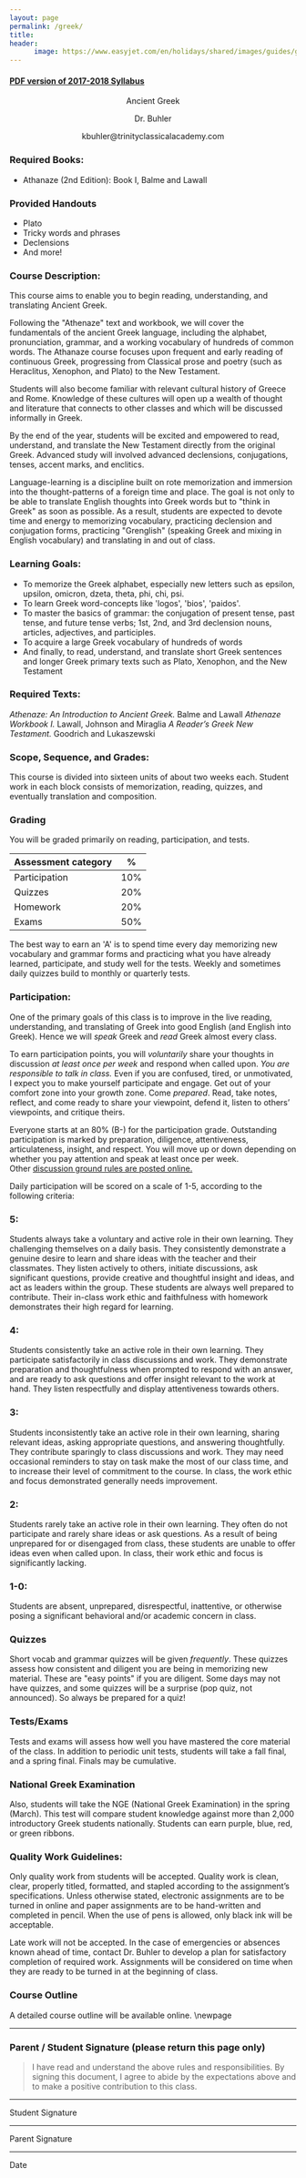 ```yaml
---
layout: page
permalink: /greek/
title: 
header: 
      image: https://www.easyjet.com/en/holidays/shared/images/guides/greece.jpg
---
```


#### [PDF version of 2017-2018 Syllabus](/content/syllabi/greek-syllabus-trinity.pdf)   

<center>


<p> Ancient Greek</p>

<p> Dr. Buhler </p>

<p> kbuhler@trinityclassicalacademy.com   </p>

</center>

### Required Books: 

- Athanaze (2nd Edition): Book I, Balme and Lawall

### Provided Handouts
- Plato
- Tricky words and phrases
- Declensions
- And more!




### Course Description:
This course aims to enable you to begin reading, understanding, and translating Ancient Greek. 

Following the "Athenaze" text and workbook, we will cover the fundamentals of the ancient Greek language, including the alphabet, pronunciation, grammar, and a working vocabulary of hundreds of common words. The Athanaze course focuses upon frequent and early reading of continuous Greek, progressing from Classical prose and poetry (such as Heraclitus, Xenophon, and Plato) to the New Testament. 

Students will also become familiar with relevant cultural history of Greece and Rome. Knowledge of these cultures will open up a wealth of thought and literature that connects to other classes and which will be discussed informally in Greek. 

By the end of the year, students will be excited and empowered to read, understand, and translate the New Testament directly from the original Greek. Advanced study will involved advanced declensions, conjugations, tenses, accent marks, and enclitics. 

Language-learning is a discipline built on rote memorization and immersion into the thought-patterns of a foreign time and place. The goal is not only to be able to translate English thoughts into Greek words but to "think in Greek" as soon as possible. As a result, students are expected to devote time and energy to memorizing vocabulary, practicing declension and conjugation forms, practicing "Grenglish" (speaking Greek and mixing in English vocabulary) and translating in and out of class. 


### Learning Goals:

* To memorize the Greek alphabet, especially new letters such as epsilon, upsilon, omicron, dzeta, theta, phi, chi, psi.
* To learn Greek word-concepts like 'logos', 'bios', 'paidos'.
* To master the basics of grammar: the conjugation of present tense, past tense, and future tense verbs; 1st, 2nd, and 3rd declension nouns, articles, adjectives, and participles. 
* To acquire a large Greek vocabulary of hundreds of words
* And finally, to read, understand, and translate short Greek sentences and longer Greek primary texts such as Plato, Xenophon, and the New Testament


### Required Texts:
*Athenaze: An Introduction to Ancient Greek.* Balme and Lawall *Athenaze Workbook I.* Lawall, Johnson and Miraglia
*A Reader’s Greek New Testament.* Goodrich and Lukaszewski




### Scope, Sequence, and Grades:

This course is divided into sixteen units of about two weeks each. Student work in each block consists of memorization, reading, quizzes, and eventually translation and composition. 



### Grading 

You will be graded primarily on reading, participation, and tests.

|  Assessment category                  |  %          |
| --------------------------------------|-------------|
| Participation                         | 10%         |  
| Quizzes                               | 20%         |
| Homework                              | 20%         |
| Exams                                 | 50%         |


The best way to earn an 'A' is to spend time every day memorizing new vocabulary and grammar forms and practicing what you have already learned, participate, and study well for the tests. Weekly and sometimes daily quizzes build to monthly or quarterly tests. 





### Participation:

One of the primary goals of this class is to improve in the live reading, understanding, and translating of Greek into good English (and English into Greek). Hence we will *speak* Greek and *read* Greek almost every class. 

To earn participation points, you will *voluntarily* share your thoughts in discussion *at least once per week* and respond when called upon. _You are responsible to talk in class._ Even if you are confused, tired, or unmotivated, I expect you to make yourself participate and engage. Get out of your comfort zone into your growth zone. Come _prepared_. Read, take notes, reflect, and come ready to share your viewpoint, defend it, listen to others’ viewpoints, and critique theirs.

Everyone starts at an 80% (B-) for the participation grade. Outstanding participation is marked by preparation, diligence, attentiveness, articulateness, insight, and respect.   You will move up or down depending on whether you pay attention and speak at least once per week. Other [discussion ground rules are posted online.](http://www.keithbuhler.com/discussion101)

Daily participation will be scored on a scale of 1-5, according to the following criteria:


### 5: 
Students always take a voluntary and active role in their own learning. They challenging themselves on a daily basis.  They consistently demonstrate a genuine desire to learn and share ideas with the teacher and their classmates.  They listen actively to others, initiate discussions, ask significant questions, provide creative and thoughtful insight and ideas, and act as leaders within the group.  These students are always well prepared to contribute. Their in-class work ethic and faithfulness with homework demonstrates their high regard for learning. 

 
### 4: 
Students consistently take an active role in their own learning.  They participate satisfactorily in class discussions and work.  They demonstrate preparation and thoughtfulness when prompted to respond with an answer, and are ready to ask questions and offer insight relevant to the work at hand.  They listen respectfully and display attentiveness towards others.

### 3: 
Students inconsistently take an active role in their own learning, sharing relevant ideas, asking appropriate questions, and answering thoughtfully.  They contribute sparingly to class discussions and work.  They may need occasional reminders to stay on task make the most of our class time, and to increase their level of commitment to the course.  In class, the work ethic and focus demonstrated generally needs improvement.

### 2: 
Students rarely take an active role in their own learning.  They often do not participate and rarely share ideas or ask questions.   As a result of being unprepared for or disengaged from class, these students are unable to offer ideas even when called upon.  In class, their work ethic and focus is significantly lacking.

### 1-0:
Students are absent, unprepared, disrespectful, inattentive, or otherwise posing a significant behavioral and/or academic concern in class.


### Quizzes

Short vocab and grammar quizzes will be given *frequently*. These quizzes assess how consistent and diligent you are being in memorizing new material. These are "easy points" if you are diligent. Some days may not have quizzes, and some quizzes will be a surprise (pop quiz, not announced). So always be prepared for a quiz!


### Tests/Exams

Tests and exams will assess how well you have mastered the core material of the class. In addition to periodic unit tests, students will take a fall final, and a spring final. Finals may be cumulative. 


### National Greek Examination

Also, students will take the NGE (National Greek Examination) in the spring (March). This test will compare student knowledge against more than 2,000 introductory Greek students nationally. Students can earn purple, blue, red, or green ribbons. 


### Quality Work Guidelines:

Only quality work from students will be accepted.  Quality work is clean, clear, properly titled, formatted, and stapled according to the assignment’s specifications.  Unless otherwise stated, electronic assignments are to be turned in online and paper assignments are to be hand-written and completed in pencil. When the use of pens is allowed, only black ink will be acceptable. 

Late work will not be accepted.  In the case of emergencies or absences known ahead of time, contact Dr. Buhler to develop a plan for satisfactory completion of required work.  Assignments will be considered on time when they are ready to be turned in at the beginning of class.  

### Course Outline

A detailed course outline will be available online. \newpage

-----

### Parent / Student Signature (please return this page only)

> I have read and understand the above rules and responsibilities. By signing this document, I agree to abide by the expectations above and to make a positive contribution to this class.

___________________________    
Student Signature   


____________________________   
Parent Signature   

____________________________   
Date  